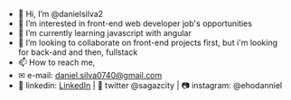 - 👋 Hi, I’m @danielsilva2
- 👀 I’m interested in front-end web developer job's opportunities
- 🌱 I’m currently learning javascript with angular
- 💞️ I’m looking to collaborate on front-end projects first, but i'm looking for back-and and then, fullstack  
- 📫 How to reach me,
- ✉ e-mail: daniel.silva0740@gmail.com
- 💼 linkedin: <a href="https://www.linkedin.com/in/daniel-snascimento/" target="_blank">LinkedIn</a> | 🐥 twitter @sagazcity | 📷 instagram: @ehodanniel

<!---
danielsilva2/danielsilva2 is a ✨ special ✨ repository because its `README.md` (this file) appears on your GitHub profile.
You can click the Preview link to take a look at your changes.
--->
